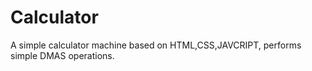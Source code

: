 # Calculator
A simple calculator machine based on HTML,CSS,JAVCRIPT, performs simple DMAS operations.
